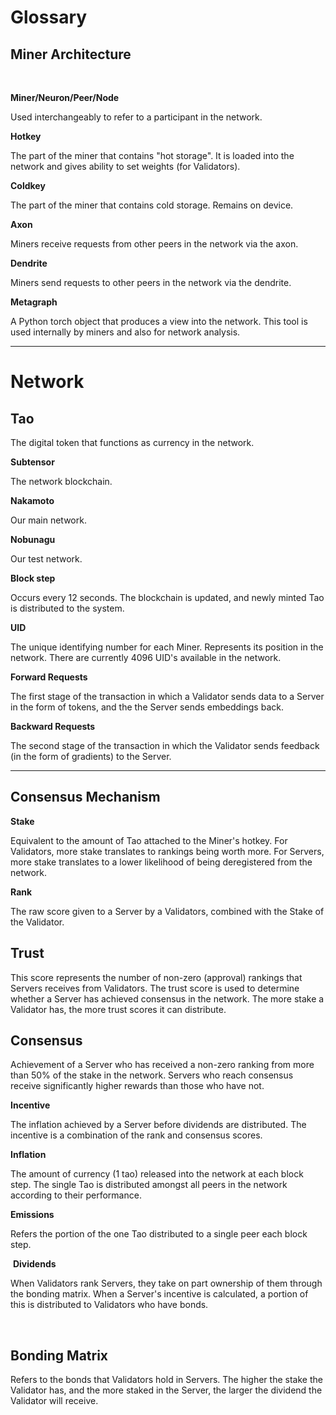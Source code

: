 # Glossary


## Miner Architecture 
​

**Miner/Neuron/Peer/Node**

Used interchangeably to refer to a participant in the network. 
​

**Hotkey**

The part of the miner that contains "hot storage". It is loaded into the network and gives ability to set weights (for Validators). 
​

**Coldkey**

The part of the miner that contains cold storage. Remains on device.
​

**Axon**

Miners receive requests from other peers in the network via the axon.
​

**Dendrite** 

Miners send requests to other peers in the network via the dendrite. 
​

**Metagraph**

A Python torch object that produces a view into the network. This tool is used internally by miners and also for network analysis. 

---
# Network 


## Tao 

The digital token that functions as currency in the network. 
​

**Subtensor**

The network blockchain. 
​

**Nakamoto** 

Our main network. 
​

**Nobunagu** 

Our test network. 
​

**Block step** 

Occurs every 12 seconds. The blockchain is updated, and newly minted Tao is distributed to the system. 
​

**UID** 

The unique identifying number for each Miner. Represents its position in the network. There are currently 4096 UID's available in the network. 
​

**Forward Requests** 

The first stage of the transaction in which a Validator sends data to a Server in the form of tokens, and the the Server sends embeddings back. 
​

**Backward Requests**

The second stage of the transaction in which the Validator sends feedback (in the form of gradients) to the Server.

---

## Consensus Mechanism


**Stake**

Equivalent to the amount of Tao attached to the Miner's hotkey. For Validators, more stake translates to rankings being worth more. For Servers, more stake translates to a lower likelihood of being deregistered from the network. 
​

**Rank**

The raw score given to a Server by a Validators, combined with the Stake of the Validator. 
​

## Trust

This score represents the number of non-zero (approval) rankings that Servers receives from Validators. The trust score is used to determine whether a Server has achieved consensus in the network. The more stake a Validator has, the more trust scores it can distribute. 
​

## Consensus


Achievement of a Server who has received a non-zero ranking from more than 50% of the stake in the network. Servers who reach consensus receive significantly higher rewards than those who have not. 
​

**Incentive** 

The inflation achieved by a Server before dividends are distributed. The incentive is a combination of the rank and consensus scores. 
​

**Inflation**

The amount of currency (1 tao) released into the network at each block step. The single Tao is distributed amongst all peers in the network according to their performance.
​

**Emissions**

Refers the portion of the one Tao distributed to a single peer each block step.

​
**Dividends**

When Validators rank Servers, they take on part ownership of them through the bonding matrix. When a Server's incentive is calculated, a portion of this is distributed to Validators who have bonds.

​
## Bonding Matrix

Refers to the bonds that Validators hold in Servers. The higher the stake the Validator has, and the more staked in the Server, the larger the dividend the Validator will receive. 
​
​